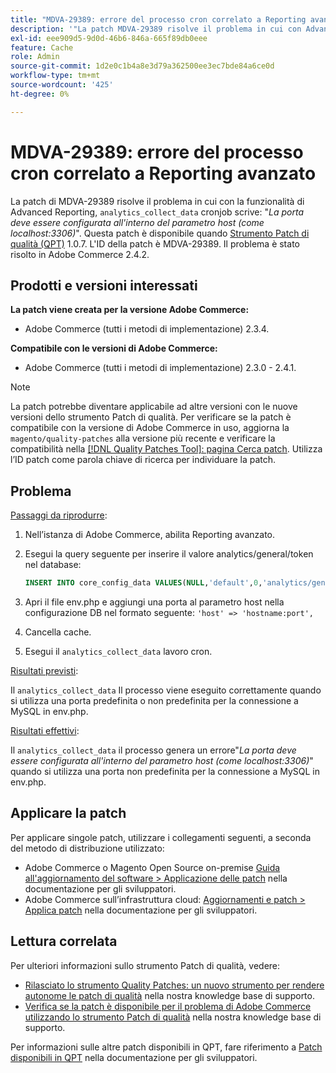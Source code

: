 ```yaml
---
title: "MDVA-29389: errore del processo cron correlato a Reporting avanzato"
description: '"La patch MDVA-29389 risolve il problema in cui con Advanced Reporting, dove il cronjob "analytics_collect_data" afferma: "*La porta deve essere configurata all’interno del parametro host (come localhost:3306)*". Questa patch è disponibile quando è installato [Quality Patches Tool (QPT)](/help/announcements/adobe-commerce-announcements/magento-quality-patches-released-new-tool-to-self-serve-quality-patches.md) 1.0.7. L''ID della patch è MDVA-29389. Il problema è stato risolto in Adobe Commerce 2.4.2."'
exl-id: eee909d5-9d0d-46b6-846a-665f89db0eee
feature: Cache
role: Admin
source-git-commit: 1d2e0c1b4a8e3d79a362500ee3ec7bde84a6ce0d
workflow-type: tm+mt
source-wordcount: '425'
ht-degree: 0%

---
```


# MDVA-29389: errore del processo cron correlato a Reporting avanzato

La patch di MDVA-29389 risolve il problema in cui con la funzionalità di Advanced Reporting, `analytics_collect_data` cronjob scrive: &quot;*La porta deve essere configurata all&#39;interno del parametro host (come localhost:3306)*&quot;. Questa patch è disponibile quando [Strumento Patch di qualità (QPT)](/help/announcements/adobe-commerce-announcements/magento-quality-patches-released-new-tool-to-self-serve-quality-patches.md) 1.0.7. L&#39;ID della patch è MDVA-29389. Il problema è stato risolto in Adobe Commerce 2.4.2.

## Prodotti e versioni interessati

**La patch viene creata per la versione Adobe Commerce:**

* Adobe Commerce (tutti i metodi di implementazione) 2.3.4.

**Compatibile con le versioni di Adobe Commerce:**

* Adobe Commerce (tutti i metodi di implementazione) 2.3.0 - 2.4.1.

>[!NOTE]
>
>La patch potrebbe diventare applicabile ad altre versioni con le nuove versioni dello strumento Patch di qualità. Per verificare se la patch è compatibile con la versione di Adobe Commerce in uso, aggiorna la `magento/quality-patches` alla versione più recente e verificare la compatibilità nella [[!DNL Quality Patches Tool]: pagina Cerca patch](https://devdocs.magento.com/quality-patches/tool.html#patch-grid). Utilizza l’ID patch come parola chiave di ricerca per individuare la patch.

## Problema

<u>Passaggi da riprodurre</u>:

1. Nell’istanza di Adobe Commerce, abilita Reporting avanzato.
1. Esegui la query seguente per inserire il valore analytics/general/token nel database:

   ```sql
   INSERT INTO core_config_data VALUES(NULL,'default',0,'analytics/general/token','ABCDE',now());
   ```

1. Apri il file env.php e aggiungi una porta al parametro host nella configurazione DB nel formato seguente: `'host' => 'hostname:port',`
1. Cancella cache.
1. Esegui il `analytics_collect_data` lavoro cron.

<u>Risultati previsti</u>:

Il `analytics_collect_data` Il processo viene eseguito correttamente quando si utilizza una porta predefinita o non predefinita per la connessione a MySQL in env.php.

<u>Risultati effettivi</u>:

Il `analytics_collect_data` il processo genera un errore&quot;*La porta deve essere configurata all&#39;interno del parametro host (come localhost:3306)*&quot; quando si utilizza una porta non predefinita per la connessione a MySQL in env.php.

## Applicare la patch

Per applicare singole patch, utilizzare i collegamenti seguenti, a seconda del metodo di distribuzione utilizzato:

* Adobe Commerce o Magento Open Source on-premise [Guida all&#39;aggiornamento del software > Applicazione delle patch](https://devdocs.magento.com/guides/v2.4/comp-mgr/patching/mqp.html) nella documentazione per gli sviluppatori.
* Adobe Commerce sull’infrastruttura cloud: [Aggiornamenti e patch > Applica patch](https://devdocs.magento.com/cloud/project/project-patch.html) nella documentazione per gli sviluppatori.

## Lettura correlata

Per ulteriori informazioni sullo strumento Patch di qualità, vedere:

* [Rilasciato lo strumento Quality Patches: un nuovo strumento per rendere autonome le patch di qualità](/help/announcements/adobe-commerce-announcements/magento-quality-patches-released-new-tool-to-self-serve-quality-patches.md) nella nostra knowledge base di supporto.
* [Verifica se la patch è disponibile per il problema di Adobe Commerce utilizzando lo strumento Patch di qualità](/help/support-tools/patches-available-in-qpt-tool/check-patch-for-magento-issue-with-magento-quality-patches.md) nella nostra knowledge base di supporto.

Per informazioni sulle altre patch disponibili in QPT, fare riferimento a [Patch disponibili in QPT](https://devdocs.magento.com/quality-patches/tool.html#patch-grid) nella documentazione per gli sviluppatori.
